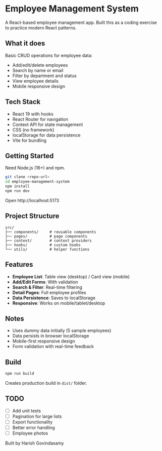# Employee Management System

A React-based employee management app. Built this as a coding exercise to practice modern React patterns.

## What it does

Basic CRUD operations for employee data:

- Add/edit/delete employees
- Search by name or email
- Filter by department and status
- View employee details
- Mobile responsive design

## Tech Stack

- React 19 with hooks
- React Router for navigation
- Context API for state management
- CSS (no framework)
- localStorage for data persistence
- Vite for bundling

## Getting Started

Need Node.js (16+) and npm.

```bash
git clone <repo-url>
cd employee-management-system
npm install
npm run dev
```

Open http://localhost:5173

## Project Structure

```
src/
├── components/     # reusable components
├── pages/          # page components
├── context/        # context providers
├── hooks/          # custom hooks
└── utils/          # helper functions
```

## Features

- **Employee List**: Table view (desktop) / Card view (mobile)
- **Add/Edit Forms**: With validation
- **Search & Filter**: Real-time filtering
- **Detail Pages**: Full employee profiles
- **Data Persistence**: Saves to localStorage
- **Responsive**: Works on mobile/tablet/desktop

## Notes

- Uses dummy data initially (5 sample employees)
- Data persists in browser localStorage
- Mobile-first responsive design
- Form validation with real-time feedback

## Build

```bash
npm run build
```

Creates production build in `dist/` folder.

## TODO

- [ ] Add unit tests
- [ ] Pagination for large lists
- [ ] Export functionality
- [ ] Better error handling
- [ ] Employee photos

Built by Harish Govindasamy
